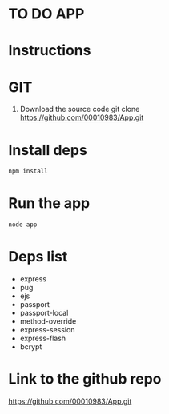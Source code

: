 # TO DO APP

# Instructions
# GIT
1. Download the source code
git clone https://github.com/00010983/App.git

# Install deps
```bash
npm install
```

# Run the app
``` bash 
node app
```

# Deps list
- express
- pug
- ejs
- passport
- passport-local
- method-override
- express-session
- express-flash
- bcrypt

# Link to the github repo
https://github.com/00010983/App.git